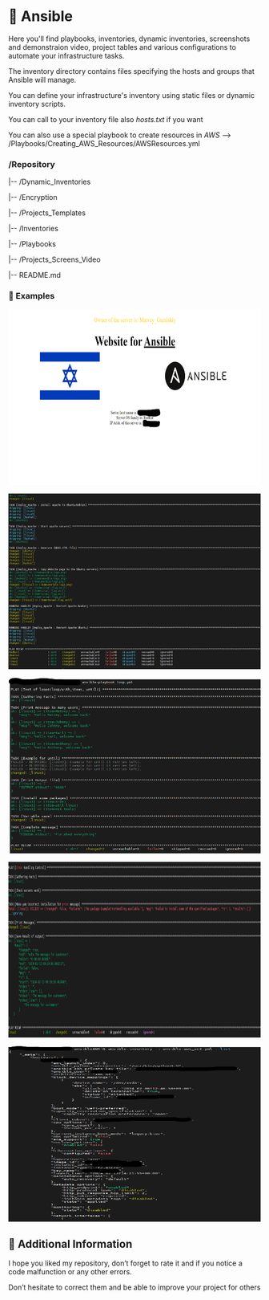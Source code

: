 # 🔧 Ansible
Here you'll find playbooks, inventories, dynamic inventories, screenshots and demonstraion video, project tables and various configurations to automate your infrastructure tasks.

The inventory directory contains files specifying the hosts and groups that Ansible will manage. 

You can define your infrastructure's inventory using static files or dynamic inventory scripts.

You can call to your inventory file also *hosts.txt* if you want

You can also use a special playbook to create resources in *AWS* --> /Playbooks/Creating_AWS_Resources/AWSResources.yml

### /Repository

 |-- /Dynamic_Inventories

 |-- /Encryption

 |-- /Projects_Templates

 |-- /Inventories
       
 |-- /Playbooks
       
 |-- /Projects_Screens_Video
       
 |-- README.md

### 📝 Examples

<p><img src="https://github.com/MatveyGuralskiy/Ansible/blob/main/Projects_Screens_Video/ExtraVars/Screenshot-WebPage.png?raw=true" style="height:350px; width:700px" /></p>



<p><img src="https://github.com/MatveyGuralskiy/Ansible/blob/main/Projects_Screens_Video/ExtraVars/Screenshot_Ansible.png?raw=true" style="height:350px; width:700px" /></p>



<p><img src="https://github.com/MatveyGuralskiy/Ansible/blob/main/Projects_Screens_Video/Loop-Usage/Screenshot.png?raw=true" style="height:350px; width:700px" /></p>



<p><img src="https://github.com/MatveyGuralskiy/Ansible/blob/main/Projects_Screens_Video/Error-Handling/Screenshot-Ansible.png?raw=true" style="height:350px; width:700px" /></p>



<p><img src="https://github.com/MatveyGuralskiy/Ansible/blob/main/Dynamic_Inventories/Screens/Screenshot-Plagin.png?raw=true" style="height:350px; width:700px" /></p>



## 📢 Additional Information

I hope you liked my repository, don’t forget to rate it and if you notice a code malfunction or any other errors.

Don’t hesitate to correct them and be able to improve your project for others
